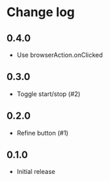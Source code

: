 # Change log

## 0.4.0

- Use browserAction.onClicked

## 0.3.0

- Toggle start/stop (#2)

## 0.2.0

- Refine button (#1)

## 0.1.0

- Initial release
